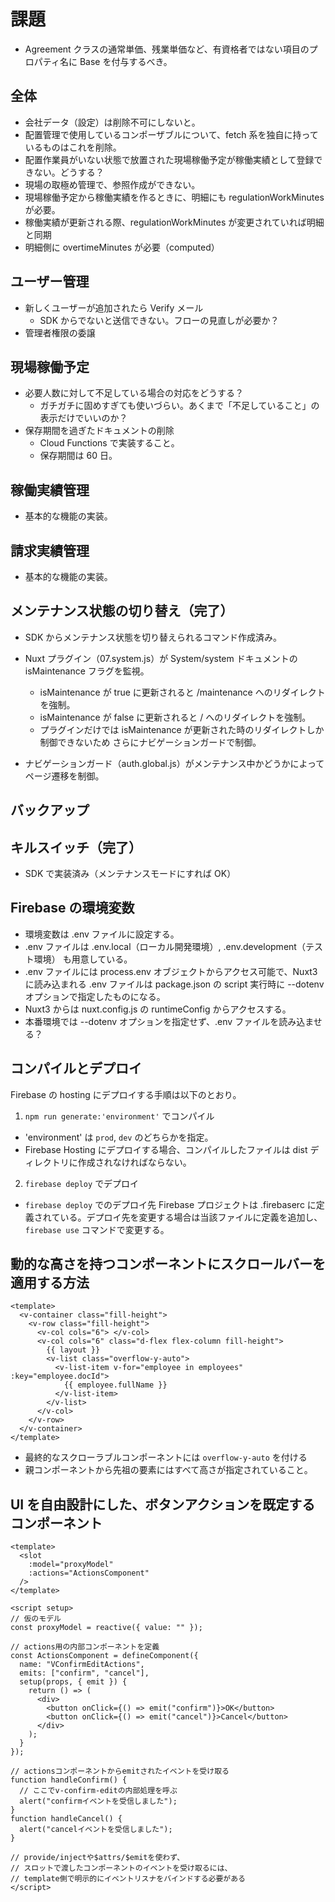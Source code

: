 # 課題

- Agreement クラスの通常単価、残業単価など、有資格者ではない項目のプロパティ名に Base を付与するべき。

## 全体

- 会社データ（設定）は削除不可にしないと。
- 配置管理で使用しているコンポーザブルについて、fetch 系を独自に持っているものはこれを削除。
- 配置作業員がいない状態で放置された現場稼働予定が稼働実績として登録できない。どうする？
- 現場の取極め管理で、参照作成ができない。
- 現場稼働予定から稼働実績を作るときに、明細にも regulationWorkMinutes が必要。
- 稼働実績が更新される際、regulationWorkMinutes が変更されていれば明細と同期
- 明細側に overtimeMinutes が必要（computed）

## ユーザー管理

- 新しくユーザーが追加されたら Verify メール
  - SDK からでないと送信できない。フローの見直しが必要か？
- 管理者権限の委譲

## 現場稼働予定

- 必要人数に対して不足している場合の対応をどうする？
  - ガチガチに固めすぎても使いづらい。あくまで「不足していること」の表示だけでいいのか？
- 保存期間を過ぎたドキュメントの削除
  - Cloud Functions で実装すること。
  - 保存期間は 60 日。

## 稼働実績管理

- 基本的な機能の実装。

## 請求実績管理

- 基本的な機能の実装。

## メンテナンス状態の切り替え（完了）

- SDK からメンテナンス状態を切り替えられるコマンド作成済み。

- Nuxt プラグイン（07.system.js）が System/system ドキュメントの isMaintenance フラグを監視。
  - isMaintenance が true に更新されると /maintenance へのリダイレクトを強制。
  - isMaintenance が false に更新されると / へのリダイレクトを強制。
  - プラグインだけでは isMaintenance が更新された時のリダイレクトしか制御できないため
    さらにナビゲーションガードで制御。
- ナビゲーションガード（auth.global.js）がメンテナンス中かどうかによってページ遷移を制御。

## バックアップ

## キルスイッチ（完了）

- SDK で実装済み（メンテナンスモードにすれば OK）

## Firebase の環境変数

- 環境変数は .env ファイルに設定する。
- .env ファイルは .env.local（ローカル開発環境）, .env.development（テスト環境） も用意している。
- .env ファイルには process.env オブジェクトからアクセス可能で、Nuxt3 に読み込まれる .env ファイルは package.json の script 実行時に --dotenv オプションで指定したものになる。
- Nuxt3 からは nuxt.config.js の runtimeConfig からアクセスする。
- 本番環境では --dotenv オプションを指定せず、.env ファイルを読み込ませる？

## コンパイルとデプロイ

Firebase の hosting にデプロイする手順は以下のとおり。

1. `npm run generate:'environment'` でコンパイル

- 'environment' は `prod`, `dev` のどちらかを指定。
- Firebase Hosting にデプロイする場合、コンパイルしたファイルは dist ディレクトリに作成されなければならない。

2. `firebase deploy` でデプロイ

- `firebase deploy` でのデプロイ先 Firebase プロジェクトは .firebaserc に定義されている。デプロイ先を変更する場合は当該ファイルに定義を追加し、 `firebase use` コマンドで変更する。

## 動的な高さを持つコンポーネントにスクロールバーを適用する方法

```
<template>
  <v-container class="fill-height">
    <v-row class="fill-height">
      <v-col cols="6"> </v-col>
      <v-col cols="6" class="d-flex flex-column fill-height">
        {{ layout }}
        <v-list class="overflow-y-auto">
          <v-list-item v-for="employee in employees" :key="employee.docId">
            {{ employee.fullName }}
          </v-list-item>
        </v-list>
      </v-col>
    </v-row>
  </v-container>
</template>
```

- 最終的なスクローラブルコンポーネントには `overflow-y-auto` を付ける
- 親コンポーネントから先祖の要素にはすべて高さが指定されていること。

## UI を自由設計にした、ボタンアクションを既定するコンポーネント

```
<template>
  <slot
    :model="proxyModel"
    :actions="ActionsComponent"
  />
</template>

<script setup>
// 仮のモデル
const proxyModel = reactive({ value: "" });

// actions用の内部コンポーネントを定義
const ActionsComponent = defineComponent({
  name: "VConfirmEditActions",
  emits: ["confirm", "cancel"],
  setup(props, { emit }) {
    return () => (
      <div>
        <button onClick={() => emit("confirm")}>OK</button>
        <button onClick={() => emit("cancel")}>Cancel</button>
      </div>
    );
  }
});

// actionsコンポーネントからemitされたイベントを受け取る
function handleConfirm() {
  // ここでv-confirm-editの内部処理を呼ぶ
  alert("confirmイベントを受信しました");
}
function handleCancel() {
  alert("cancelイベントを受信しました");
}

// provide/injectや$attrs/$emitを使わず、
// スロットで渡したコンポーネントのイベントを受け取るには、
// template側で明示的にイベントリスナをバインドする必要がある
</script>
```
